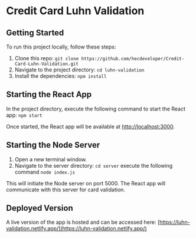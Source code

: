 # Credit Card Luhn Validation  
  
## Getting Started  
  
To run this project locally, follow these steps:  
1. Clone this repo: `git clone https://github.com/hecdeveloper/Credit-Card-Luhn-Validation.git`  
2. Navigate to the project directory: `cd luhn-validation`  
3. Install the dependencies: `npm install`  
  
## Starting the React App  
  
In the project directory, execute the following command to start the React app: `npm start`  
  
Once started, the React app will be available at [http://localhost:3000](http://localhost:3000).  
  
## Starting the Node Server  
  
1. Open a new terminal window.  
2. Navigate to the server directory: `cd server` execute the following command `node index.js`  
  
This will initiate the Node server on port 5000. The React app will communicate with this server for card validation.  
  
## Deployed Version  
  
A live version of the app is hosted and can be accessed here: [https://luhn-validation.netlify.app/](https://luhn-validation.netlify.app/)
